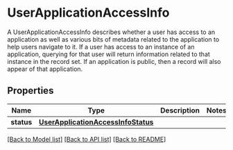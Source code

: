 # UserApplicationAccessInfo

A UserApplicationAccessInfo describes whether a user has access to an application as well as various bits of metadata related to the application to help users navigate to it. If a user has access to an instance of an application, querying for that user will return information related to that instance in the record set. If an application is public, then a record will also appear of that application. 
## Properties
Name | Type | Description | Notes
------------ | ------------- | ------------- | -------------
**status** | [**UserApplicationAccessInfoStatus**](UserApplicationAccessInfoStatus.md) |  | 

[[Back to Model list]](../README.md#documentation-for-models) [[Back to API list]](../README.md#documentation-for-api-endpoints) [[Back to README]](../README.md)


